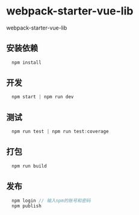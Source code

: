 # webpack-starter-vue-lib
webpack-starter-vue-lib
## 安装依赖
```javascript
  npm install 
```
## 开发
```javascript
  npm start | npm run dev
```
## 测试
```javascript
  npm run test | npm run test:coverage
```
## 打包
```javascript
  npm run build
```
## 发布
```javascript
  npm login // 输入npm的账号和密码
  npm publish 
```